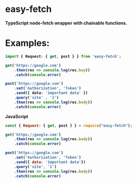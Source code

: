 # easy-fetch
<strong> TypeScript node-fetch wrapper with chainable functions.

# Examples:
```ts
import { Request: { get, post } } from 'easy-fetch';

get('https://google.com')
    .then(res => console.log(res.boy))
    .catch(console.error)

post('https://google.com')
    .set('Authorization', 'Token')
    .send({ data: 'important data' })
    .query('site' , '1')
    .then(res => console.log(res.body))
    .catch(console.error)
```
JavaScript
```js
const { Request: { get, post } } = require("easy-fetch");

get('https://google.com')
	.then(res => console.log(res.body))
	.catch(console.error)

post('https://google.com')
	.set('Authorization', 'Token')
	.send({ data: 'important data'})
	.query('site', '1')
	.then(res => console.log(res.body))
	.catch(console.error)
